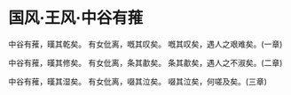 # 国风·王风·中谷有蓷

中谷有蓷，暵其乾矣。
有女仳离，嘅其叹矣。
嘅其叹矣，遇人之艰难矣。(一章)

中谷有蓷，暵其修矣。
有女仳离，条其歗矣。
条其歗矣，遇人之不淑矣。(二章)

中谷有蓷，暵其湿矣。
有女仳离，啜其泣矣。
啜其泣矣，何嗟及矣。(三章)

